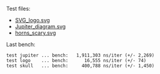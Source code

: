 Test files:

 - [SVG_logo.svg](https://upload.wikimedia.org/wikipedia/commons/0/02/SVG_logo.svg)
 - [Jupiter_diagram.svg](https://upload.wikimedia.org/wikipedia/commons/b/b5/Jupiter_diagram.svg)
 - [horns_scary.svg](https://www.wpclipart.com/dl.php?img=/cartoon/monsters/monsters_3/horns_scary.svg)

Last bench:

```text
test jupiter ... bench:   1,911,303 ns/iter (+/- 2,269)
test logo    ... bench:      16,555 ns/iter (+/- 74)
test skull   ... bench:     400,788 ns/iter (+/- 1,450)
```
